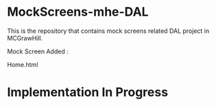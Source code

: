 # MockScreens-mhe-DAL

This is the repository that contains mock screens related DAL project in MCGrawHill.

Mock Screen Added :

Home.html

# Implementation In Progress
